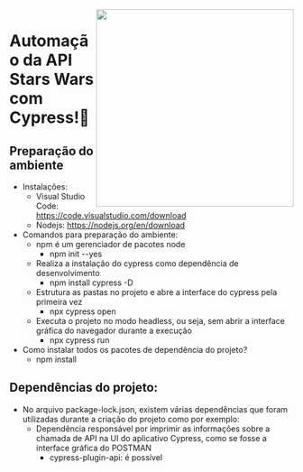 <img align="right" width="350" src="https://www.cypress.io/cypress_logo_social.png"/>

# Automação da API Stars Wars com Cypress!👋

## Preparação do ambiente

- Instalações:
  - Visual Studio Code: https://code.visualstudio.com/download
  - Nodejs: https://nodejs.org/en/download
- Comandos para preparação do ambiente:
  - npm é um gerenciador de pacotes node
     - npm init --yes
  - Realiza a instalação do cypress como dependência de desenvolvimento
     - npm install cypress -D
  - Estrutura as pastas no projeto e abre a interface do cypress pela primeira vez
     - npx cypress open
  - Executa o projeto no modo headless, ou seja, sem abrir a interface gráfica do navegador durante a execução
     - npx cypress run
- Como instalar todos os pacotes de dependência do projeto?
  - npm install

## Dependências do projeto:

- No arquivo package-lock.json, existem várias dependências que foram utilizadas durante a criação do projeto como por exemplo:
  - Dependência responsável por imprimir as informações sobre a chamada de API na UI do aplicativo Cypress, como se fosse a interface gráfica do POSTMAN
     - cypress-plugin-api: é possível 
